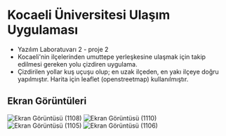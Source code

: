 # Kocaeli Üniversitesi Ulaşım Uygulaması

- Yazılım Laboratuvarı 2 - proje 2
- Kocaeli'nin ilçelerinden umuttepe yerleşkesine ulaşmak için takip edilmesi gereken yolu çizdiren uygulama.
- Çizdirilen yollar kuş uçuşu olup; en uzak ilçeden, en yakı ilçeye doğru yapılmıştır. Harita için leaflet (openstreetmap) kullanılmıştır.


## Ekran Görüntüleri


![Ekran Görüntüsü (1108)](https://user-images.githubusercontent.com/86842336/166265049-dcff96ae-3abc-4bf5-8628-6aeb1657cd8a.png)
![Ekran Görüntüsü (1110)](https://user-images.githubusercontent.com/86842336/166265052-dc410a47-5ad5-408e-ba2e-f7910a8ff9a7.png)
![Ekran Görüntüsü (1105)](https://user-images.githubusercontent.com/86842336/166265045-754b7c54-c7f1-421d-b142-0dbe28996219.png)
![Ekran Görüntüsü (1106)](https://user-images.githubusercontent.com/86842336/166265055-608d26a4-50a9-49cb-b937-87f20a01f692.png)
